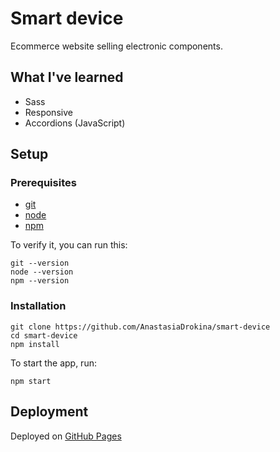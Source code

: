 # Smart device

Ecommerce website selling electronic components.

## What I've learned

- Sass
- Responsive
- Accordions (JavaScript)

## Setup

### Prerequisites

- [git](https://git-scm.com/)
- [node](https://nodejs.org/en/)
- [npm](https://www.npmjs.com/)

To verify it, you can run this:

```
git --version
node --version
npm --version
```

### Installation

```
git clone https://github.com/AnastasiaDrokina/smart-device
cd smart-device
npm install
```

To start the app, run:

```
npm start
```

## Deployment

Deployed on [GitHub Pages](https://pages.github.com/)

